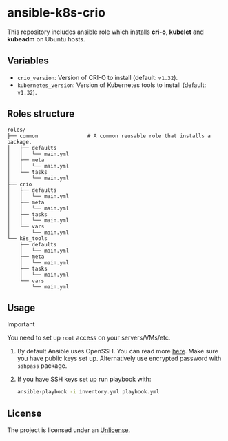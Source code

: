 # ansible-k8s-crio

This repository includes ansible role which installs **cri-o**, **kubelet** and **kubeadm** on Ubuntu hosts.

## Variables

- `crio_version`: Version of CRI-O to install (default: `v1.32`).
- `kubernetes_version`: Version of Kubernetes tools to install (default: `v1.32`).

## Roles structure

```ignorelang
roles/
├── common                # A common reusable role that installs a package.
│   ├── defaults
│   │   └── main.yml
│   ├── meta
│   │   └── main.yml
│   └── tasks
│       └── main.yml
├── crio
│   ├── defaults
│   │   └── main.yml
│   ├── meta
│   │   └── main.yml
│   ├── tasks
│   │   └── main.yml
│   └── vars
│       └── main.yml
└── k8s_tools
    ├── defaults
    │   └── main.yml
    ├── meta
    │   └── main.yml
    ├── tasks
    │   └── main.yml
    └── vars
        └── main.yml
```

## Usage

> [!IMPORTANT]
> You need to set up `root` access on your servers/VMs/etc.

1. By default Ansible uses OpenSSH. You can read more [here][1].
   Make sure you have public keys set up.
   Alternatively use encrypted password with `sshpass` package.

2. If you have SSH keys set up run playbook with:

    ```bash
    ansible-playbook -i inventory.yml playbook.yml
    ```

## License

The project is licensed under an [Unlicense](LICENSE).

<!---------------------------------------------------------------------------->

[1]: https://docs.ansible.com/ansible/latest/inventory_guide/connection_details.html "Ansible connection details."
